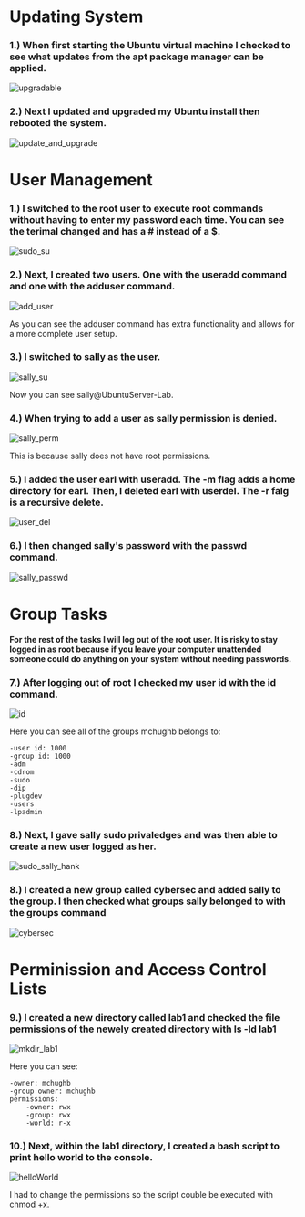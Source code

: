 # Updating System

### 1.) When first starting the Ubuntu virtual machine I checked to see what updates from the apt package manager can be applied. 
![upgradable](../images/apt%20list%20--upgradable.png)

### 2.) Next I updated and upgraded my Ubuntu install then rebooted the system. 
![update_and_upgrade](../images/update%20and%20upgrade.png)

# User Management

### 1.) I switched to the root user to execute root commands without having to enter my password each time. You can see the terimal changed and has a # instead of a $.
![sudo_su](../images/sudo_su.png)

### 2.) Next, I created two users. One with the useradd command and one with the adduser command.
![add_user](../images/adding_user.png)

As you can see the adduser command has extra functionality and allows for a more complete user setup.

### 3.) I switched to sally as the user. 
![sally_su](../images/sally_su.png)

Now you can see sally@UbuntuServer-Lab.

### 4.) When trying to add a user as sally permission is denied.
![sally_perm](../images/sally_perm_denied.png)

This is because sally does not have root permissions. 

### 5.) I added the user earl with useradd. The -m flag adds a home directory for earl. Then, I deleted earl with userdel. The -r falg is a recursive delete.
![user_del](../images/userdel.png)

### 6.) I then changed sally's password with the passwd command.
![sally_passwd](../images/sally_passwd.png)

# Group Tasks

**For the rest of the tasks I will log out of the root user. It is risky to stay logged in as root because if you leave your computer unattended someone could do anything on your system without needing passwords.**

### 7.) After logging out of root I checked my user id with the id command.
![id](../images/id.png)

Here you can see all of the groups mchughb belongs to:

    -user id: 1000
    -group id: 1000
    -adm
    -cdrom
    -sudo
    -dip
    -plugdev
    -users
    -lpadmin

### 8.) Next, I gave sally sudo privaledges and was then able to create a new user logged as her.
![sudo_sally_hank](../images/sudo_sally_add_hank.png)

### 8.) I created a new group called cybersec and added sally to the group. I then checked what groups sally belonged to with the groups command
![cybersec](../images/cybersec_group_sally.png)

# Perminission and Access Control Lists

### 9.) I created a new directory called lab1 and checked the file permissions of the newely created directory with ls -ld lab1
![mkdir_lab1](../images/lab1.png)

Here you can see:

    -owner: mchughb
    -group owner: mchughb
    permissions:
        -owner: rwx
        -group: rwx
        -world: r-x

### 10.) Next, within the lab1 directory, I created a bash script to print hello world to the console.
![helloWorld](../images/helloWorld.png)

I had to change the permissions so the script couble be executed with chmod +x.